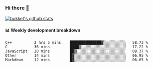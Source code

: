### Hi there 👋
[![bokket's github stats](https://github-readme-stats.vercel.app/api?username=bokket&show_icons=true&count_private=true)](https://github.com/anuraghazra/github-readme-stats)

#### :bar_chart: Weekly development breakdown
<!--START_SECTION:waka-->
```text
C++          2 hrs 5 mins    ██████████████▓░░░░░░░░░░   58.73 % 
C            36 mins         ████▒░░░░░░░░░░░░░░░░░░░░   17.22 % 
JavaScript   20 mins         ██▒░░░░░░░░░░░░░░░░░░░░░░   09.37 % 
Other        14 mins         █▓░░░░░░░░░░░░░░░░░░░░░░░   06.95 % 
Markdown     12 mins         █▓░░░░░░░░░░░░░░░░░░░░░░░   06.05 % 
```
<!--END_SECTION:waka-->
